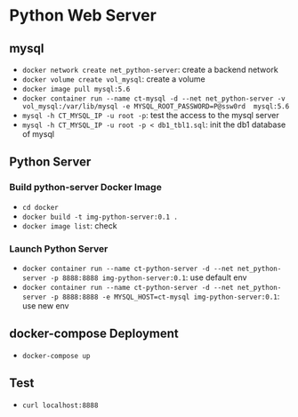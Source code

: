 # Python Web Server
## mysql
- `docker network create net_python-server`: create a backend network
- `docker volume create vol_mysql`: create a volume
- `docker image pull mysql:5.6`
- `docker container run --name ct-mysql -d --net net_python-server -v vol_mysql:/var/lib/mysql -e MYSQL_ROOT_PASSWORD=P@ssw0rd  mysql:5.6`
- `mysql -h CT_MYSQL_IP -u root -p`: test the access to the mysql server
- `mysql -h CT_MYSQL_IP -u root -p < db1_tbl1.sql`: init the db1 database of mysql


## Python Server
### Build python-server Docker Image
- `cd docker`
- `docker build -t img-python-server:0.1 .`
- `docker image list`: check

### Launch Python Server
- `docker container run --name ct-python-server -d --net net_python-server -p 8888:8888 img-python-server:0.1`: use default env
- `docker container run --name ct-python-server -d --net net_python-server -p 8888:8888 -e MYSQL_HOST=ct-mysql img-python-server:0.1`: use new env


## docker-compose Deployment
- `docker-compose up` 


## Test
- `curl localhost:8888`